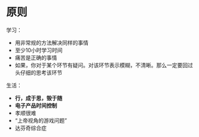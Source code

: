 # 原则

学习：

+ 用非常规的方法解决同样的事情
+ 至少10小时学习时间
+ 痛苦是正确的事情
+ 如果，你对于某个环节有疑问。对该环节表示模糊，不清晰。那么一定要回过头仔细的思考该环节





生活：

+ **行，成于思，毁于随** 
+ **电子产品时间控制**
+ 孝顺很难
+ “上帝视角的游戏问题”
+ 达芬奇综合症



